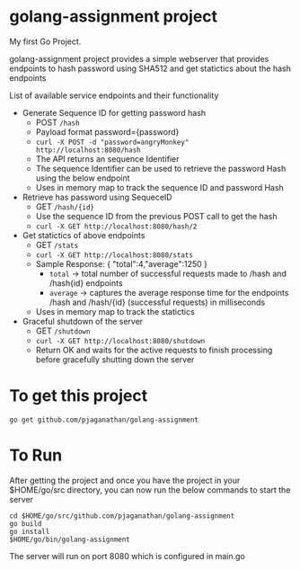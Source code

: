 # golang-assignment project

My first Go Project.

golang-assignment project provides a simple webserver that provides endpoints to hash password using SHA512 and get statictics about the hash endpoints

List of available service endpoints and their functionality

* Generate Sequence ID for getting password hash
    - POST `/hash`
    - Payload format password={password}
    - ```curl -X POST -d "password=angryMonkey" http://localhost:8080/hash```
    - The API returns an sequence Identifier
    - The sequence Identifier can be used to retrieve the password Hash using the below endpoint
    - Uses in memory map to track the sequence ID and password Hash
* Retrieve has password using SequeceID
    - GET `/hash/{id}`
    - Use the sequence ID from the previous POST call to get the hash
    - ```curl -X GET http://localhost:8080/hash/2```
* Get statictics of above endpoints
    - GET `/stats`
    - ```curl -X GET http://localhost:8080/stats```
    - Sample Response: { "total":4,"average":1250 }
        - `total` -> total number of successful requests made to /hash and /hash{id} endpoints
        - `average` -> captures the average response time for the endpoints /hash and /hash/{id} (successful requests) in milliseconds
    - Uses in memory map to track the statictics
* Graceful shutdown of the server
    - GET `/shutdown`
    - ```curl -X GET http://localhost:8080/shutdown```
    - Return OK and waits for the active requests to finish processing before gracefully shutting down the server

# To get this project
```
go get github.com/pjaganathan/golang-assignment
```
# To Run

After getting the project and once you have the project in your $HOME/go/src directory, you can now run the below commands to start the server

```
cd $HOME/go/src/github.com/pjaganathan/golang-assignment
go build
go install
$HOME/go/bin/golang-assignment
```

The server will run on port 8080 which is configured in main.go

